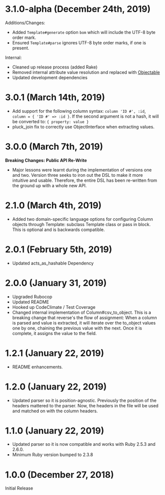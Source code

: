 # 3.1.0-alpha (December 24th, 2019)

Additions/Changes:

* Added `Template#generate` option `bom` which will include the UTF-8 byte order mark.
* Ensured `Template#parse` ignores UTF-8 byte order marks, if one is present.

Internal:

* Cleaned up release process (added Rake)
* Removed internal attribute value resolution and replaced with [Objectable](https://github.com/bluemarblepayroll/objectable/tree/master/lib/objectable)
* Updated development dependencies

# 3.0.1 (March 14th, 2019)

* Add support for the following column syntax: ```column 'ID #', :id```, ```column = { 'ID #' => :id }```.  If the second argument is not a hash, it will be converted to: ```{ property: value }```
* pluck_join fix to correctly use ObjectInterface when extracting values.

# 3.0.0 (March 7th, 2019)

**Breaking Changes: Public API Re-Write**

* Major lessons were learnt during the implementation of versions one and two.  Version three seeks to iron out the DSL to make it more intuitive and usable.  Therefore, the entire DSL has been re-written from the ground up with a whole new API.

# 2.1.0 (March 4th, 2019)

* Added two domain-specific language options for configuring Column objects through Template: subclass Template class or pass in block.  This is optional and is backwards compatible.

# 2.0.1 (February 5th, 2019)

* Updated acts_as_hashable Dependency

# 2.0.0 (January 31, 2019)

* Upgraded Rubocop
* Updated README
* Hooked up CodeClimate / Test Coverage
* Changed internal implementation of Column#csv_to_object.  This is a breaking change that reverse's the flow of assignment: When a column is parsed and value is extracted, it will iterate over the to_object values one by one, chaining the previous value with the next.  Once it is complete, it assigns the value to the field.

# 1.2.1 (January 22, 2019)

* README enhancements.

# 1.2.0 (January 22, 2019)

* Updated parser so it is position-agnostic.  Previously the position of the headers mattered to the parser.  Now, the headers in the file will be used and matched on with the column headers.

# 1.1.0 (January 22, 2019)

* Updated parser so it is now compatible and works with Ruby 2.5.3 and 2.6.0.
* Minimum Ruby version bumped to 2.3.8

# 1.0.0 (December 27, 2018)

Initial Release

